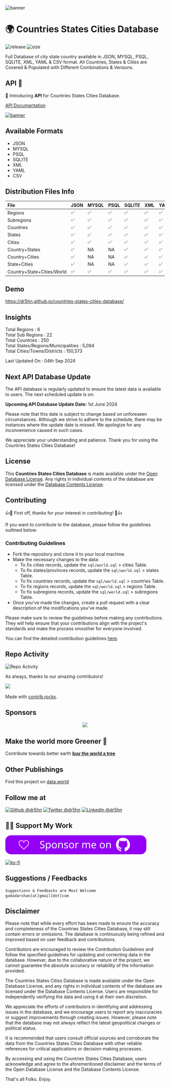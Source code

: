 ![banner](https://github.com/dr5hn/countries-states-cities-database/raw/master/.github/banner.png)

# 🌍 Countries States Cities Database
![release](https://img.shields.io/github/v/release/dr5hn/countries-states-cities-database?style=flat-square)
![size](https://img.shields.io/github/repo-size/dr5hn/countries-states-cities-database?label=size&style=flat-square)

Full Database of city state country available in JSON, MYSQL, PSQL, SQLITE, XML, YAML & CSV format.
All Countries, States & Cities are Covered & Populated with Different Combinations & Versions.
## API 🚀
🎉 Introducing **API** for Countries States Cities Database.

[API Documentation](https://countrystatecity.in/)

[![banner](.github/api.png)](https://countrystatecity.in/)

## Available Formats
- JSON
- MYSQL
- PSQL
- SQLITE
- XML
- YAML
- CSV

## Distribution Files Info
| File                       | JSON               | MYSQL              | PSQL               | SQLITE             | XML                | YAML               | CSV                |
| :------------------------- | :----------------- | :----------------- | :----------------- | :----------------- | :----------------- | :----------------- | :----------------- |
| Regions                    | :white_check_mark: | :white_check_mark: | :white_check_mark: | :white_check_mark: | :white_check_mark: | :white_check_mark: | :white_check_mark: |
| Subregions                 | :white_check_mark: | :white_check_mark: | :white_check_mark: | :white_check_mark: | :white_check_mark: | :white_check_mark: | :white_check_mark: |
| Countries                  | :white_check_mark: | :white_check_mark: | :white_check_mark: | :white_check_mark: | :white_check_mark: | :white_check_mark: | :white_check_mark: |
| States                     | :white_check_mark: | :white_check_mark: | :white_check_mark: | :white_check_mark: | :white_check_mark: | :white_check_mark: | :white_check_mark: |
| Cities                     | :white_check_mark: | :white_check_mark: | :white_check_mark: | :white_check_mark: | :white_check_mark: | :white_check_mark: | :white_check_mark: |
| Country+States             | :white_check_mark: | NA                 | NA                 | :white_check_mark:                 | :white_check_mark: | :white_check_mark: | NA                 |
| Country+Cities             | :white_check_mark: | NA                 | NA                 | :white_check_mark:                 | :white_check_mark: | :white_check_mark: | NA                 |
| State+Cities               | :white_check_mark: | NA                 | NA                 | :white_check_mark:                 | :white_check_mark: | :white_check_mark: | NA                 |
| Country+State+Cities/World | :white_check_mark: | :white_check_mark: | :white_check_mark: | :white_check_mark: | :white_check_mark: | :white_check_mark: | NA                 |

## Demo
https://dr5hn.github.io/countries-states-cities-database/

## Insights
Total Regions : 6 <br>
Total Sub Regions : 22 <br>
Total Countries : 250 <br>
Total States/Regions/Municipalities : 5,084 <br>
Total Cities/Towns/Districts : 150,573 <br>

Last Updated On : 04th Sep 2024

## Next API Database Update

The API database is regularly updated to ensure the latest data is available to users. The next scheduled update is on:

**Upcoming API Database Update Date:** 1st June 2024

Please note that this date is subject to change based on unforeseen circumstances. Although we strive to adhere to the schedule, there may be instances where the update date is missed. We apologize for any inconvenience caused in such cases.

We appreciate your understanding and patience. Thank you for using the Countries States Cities Database!

## License
This **Countries States Cities Database** is made available under the [Open Database License](https://github.com/dr5hn/countries-states-cities-database/blob/master/LICENSE). Any rights in individual contents of the database are licensed under the [Database Contents License](https://github.com/dr5hn/countries-states-cities-database/blob/master/.github/CONTENT_LICENSE).

## Contributing

:+1::tada: First off, thanks for your interest in contributing! :tada::+1:

If you want to contribute to the database, please follow the guidelines outlined below:

### Contributing Guidelines

- Fork the repository and clone it to your local machine.
- Make the necessary changes to the data:
  - To fix cities records, update the `sql/world.sql` > cities Table.
  - To fix states/provinces records, update the `sql/world.sql` > states Table.
  - To fix countries records, update the `sql/world.sql` > countries Table.
  - To fix regions records, update the `sql/world.sql` > regions Table.
  - To fix subregions records, update the `sql/world.sql` > subregions Table.
- Once you've made the changes, create a pull request with a clear description of the modifications you've made.

Please make sure to review the guidelines before making any contributions. They will help ensure that your contributions align with the project's standards and make the process smoother for everyone involved.

You can find the detailed contribution guidelines [here](https://github.com/dr5hn/countries-states-cities-database/blob/master/.github/CONTRIBUTING.md).

## Repo Activity

![Repo Activity](https://repobeats.axiom.co/api/embed/635051d1a8be17610a967b7b07b65c0148f13654.svg "Repobeats analytics image")

As always, thanks to our amazing contributors!

<a href="https://github.com/dr5hn/countries-states-cities-database/graphs/contributors">
  <img src="https://contrib.rocks/image?repo=dr5hn/countries-states-cities-database&anon=1" />
</a>

Made with [contrib.rocks](https://contrib.rocks).

## Sponsors
<p align="center">
  <a href="https://cdn.jsdelivr.net/gh/dr5hn/static/sponsors.svg">
    <img src='https://cdn.jsdelivr.net/gh/dr5hn/static/sponsors.svg'/>
  </a>
</p>

## Make the world more Greener 🌴
Contribute towards better earth [**buy the world a tree**](https://ecologi.com/darshangada?r=60f2a36e67efcb18f734ffb8)

## Other Publishings
Find this project on [data.world](https://data.world/dr5hn/country-state-city)

## Follow me at
<a href="https://github.com/dr5hn/"><img alt="Github @dr5hn" src="https://img.shields.io/static/v1?logo=github&message=Github&color=black&style=flat-square&label=" /></a> <a href="https://twitter.com/dr5hn/"><img alt="Twitter @dr5hn" src="https://img.shields.io/static/v1?logo=twitter&message=Twitter&color=black&style=flat-square&label=" /></a> <a href="https://www.linkedin.com/in/dr5hn/"><img alt="LinkedIn @dr5hn" src="https://img.shields.io/static/v1?logo=linkedin&message=LinkedIn&color=black&style=flat-square&label=&link=https://twitter.com/dr5hn" /></a>

## 🙋‍♂️ Support My Work
[![Github Sponsorship](https://raw.githubusercontent.com/dr5hn/dr5hn/main/.github/resources/github_sponsor_btn.svg)](https://github.com/sponsors/dr5hn)

[![ko-fi](https://www.ko-fi.com/img/githubbutton_sm.svg)](https://ko-fi.com/dr5hn)


## Suggestions / Feedbacks
```
Suggestions & Feedbacks are Most Welcome
gadadarshan[at]gmail[dot]com
```

## Disclaimer
Please note that while every effort has been made to ensure the accuracy and completeness of the Countries States Cities Database, it may still contain errors or omissions. The database is continuously being refined and improved based on user feedback and contributions.

Contributors are encouraged to review the Contribution Guidelines and follow the specified guidelines for updating and correcting data in the database. However, due to the collaborative nature of the project, we cannot guarantee the absolute accuracy or reliability of the information provided.

The Countries States Cities Database is made available under the Open Database License, and any rights in individual contents of the database are licensed under the Database Contents License. Users are responsible for independently verifying the data and using it at their own discretion.

We appreciate the efforts of contributors in identifying and addressing issues in the database, and we encourage users to report any inaccuracies or suggest improvements through creating issues. However, please note that the database may not always reflect the latest geopolitical changes or political status.

It is recommended that users consult official sources and corroborate the data from the Countries States Cities Database with other reliable references for critical applications or decision-making processes.

By accessing and using the Countries States Cities Database, users acknowledge and agree to the aforementioned disclaimer and the terms of the Open Database License and the Database Contents License.

That's all Folks. Enjoy.
